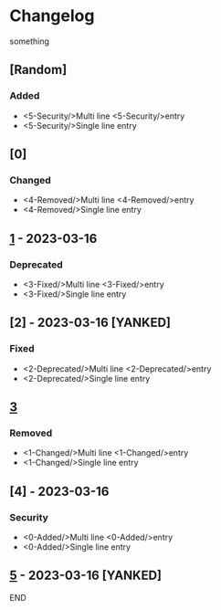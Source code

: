 # Changelog
something
## [Random]

### Added

- <5-Security/>Multi line
  <5-Security/>entry
- <5-Security/>Single line entry

## [0]

### Changed

- <4-Removed/>Multi line
  <4-Removed/>entry
- <4-Removed/>Single line entry

## [1](1) - 2023-03-16

### Deprecated

- <3-Fixed/>Multi line
  <3-Fixed/>entry
- <3-Fixed/>Single line entry

## [2] - 2023-03-16 [YANKED]

### Fixed

- <2-Deprecated/>Multi line
  <2-Deprecated/>entry
- <2-Deprecated/>Single line entry

## [3](3)

### Removed

- <1-Changed/>Multi line
  <1-Changed/>entry
- <1-Changed/>Single line entry

## [4] - 2023-03-16

### Security

- <0-Added/>Multi line
  <0-Added/>entry
- <0-Added/>Single line entry

## [5](5) - 2023-03-16 [YANKED]

END